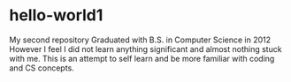 # hello-world1
My second repository
Graduated with B.S. in Computer Science in 2012
However I feel I did not learn anything significant and almost nothing stuck with me. 
This is an attempt to self learn and be more familiar with coding and CS concepts.
